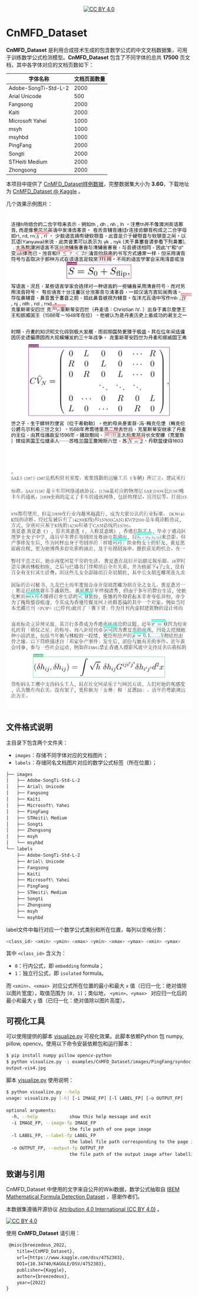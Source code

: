 <div align="center">

[![CC BY 4.0][cc-by-shield]][cc-by]

</div>



# CnMFD_Dataset

**CnMFD_Dataset** 是利用合成技术生成的包含数学公式的中文文档数据集，可用于训练数学公式检测模型。**CnMFD_Dataset** 包含了不同字体的总共 **17500** 页文档，其中各字体对应的文档页数如下：

<div align="center">

| 字体名称             | 文档页面数量 |
| -------------------- | ------------ |
| Adobe-SongTi-Std-L-2 | 2000         |
| Arial Unicode        | 500          |
| Fangsong             | 2000         |
| Kaiti                | 2000         |
| Microsoft Yahei      | 1000         |
| msyh                 | 1000         |
| msyhbd               | 1000         |
| PingFang             | 2000         |
| Songti               | 2000         |
| STHeiti Medium       | 2000         |
| Zhongsong            | 2000         |

</div>



本项目中提供了 [CnMFD_Dataset样例数据](./examples/CnMFD_Dataset)，完整数据集大小为 **3.6G**，下载地址为 [CnMFD_Dataset @ Kaggle](https://www.kaggle.com/datasets/breezedeus/cnmfd-dataset) 。



几个效果示例图片：

<div align="center">
  <img src="output-vis4.jpg" alt="中文MFD效果" width="700px"/>
</div>  
<div align="center">
  <img src="output-vis7.jpg" alt="中文MFD效果" width="700px"/>
</div>



## 文件格式说明

主目录下包含两个文件夹：

* `images`：存储不同字体对应的文档图片；
* `labels`：存储同名文档图片对应的数学公式标签（所在位置）；



```bash
├── images
│   ├── Adobe-SongTi-Std-L-2
│   ├── Arial\ Unicode
│   ├── Fangsong
│   ├── Kaiti
│   ├── Microsoft\ Yahei
│   ├── PingFang
│   ├── STHeiti\ Medium
│   ├── Songti
│   ├── Zhongsong
│   ├── msyh
│   └── msyhbd
└── labels
    ├── Adobe-SongTi-Std-L-2
    ├── Arial\ Unicode
    ├── Fangsong
    ├── Kaiti
    ├── Microsoft\ Yahei
    ├── PingFang
    ├── STHeiti\ Medium
    ├── Songti
    ├── Zhongsong
    ├── msyh
    └── msyhbd
```



label文件中每行对应一个数学公式类别和所在位置，每列以空格分割：

```python
<class_id> <xmin> <ymin> <xmax> <ymin> <xmax> <ymax> <xmin> <ymax>
```

其中 `<class_id>` 含义为：

* `0`：行内公式，即 `embedding` formula；
* `1`：独立行公式，即 `isolated` formula。

而 `<xmin>`、`<xmax> `对应公式所在位置的最小和最大 `x` 值（已归一化：绝对值除以图片宽度），取值范围为 `[0, 1]`；类似地， `<ymin>`、`<ymax> ` 对应归一化后的最小和最大 `y` 值（已归一化：绝对值除以图片高度）。



## 可视化工具

可以使用提供的脚本 [visualize.py](visualize.py) 可视化效果。此脚本依赖Python 包 numpy, pillow, opencv。使用以下命令安装依赖包和运行脚本：

```bash
$ pip install numpy pillow opencv-python
$ python visualize.py -i examples/CnMFD_Dataset/images/PingFang/syndoc-page4.jpg -l examples/CnMFD_Dataset/labels/PingFang/syndoc-page4.txt -o
output-vis4.jpg
```



脚本 [visualize.py](visualize.py) 使用说明：

```bash
$ python visualize.py --help
usage: visualize.py [-h] [-i IMAGE_FP] [-l LABEL_FP] [-o OUTPUT_FP]

optional arguments:
  -h, --help            show this help message and exit
  -i IMAGE_FP, --image-fp IMAGE_FP
                        the file path of one page image
  -l LABEL_FP, --label-fp LABEL_FP
                        the label file path corresponding to the page image
  -o OUTPUT_FP, --output-fp OUTPUT_FP
                        the file path of the output image after labelling math formulas
```





## 致谢与引用

CnMFD_Dataset 中使用的文字来自公开的Wiki数据，数学公式抽取自 [IBEM Mathematical Formula Detection Dataset](https://zenodo.org/record/4757865) ，感谢作者们。



本数据集遵循开源协议 [Attribution 4.0 International (CC BY 4.0)](https://creativecommons.org/licenses/by/4.0/) 。

[![CC BY 4.0][cc-by-image]][cc-by]



使用 **CnMFD_Dataset** 请引用：

```tex
 @misc{breezedeus_2022,
	title={CnMFD_Dataset},
	url={https://www.kaggle.com/dsv/4752383},
	DOI={10.34740/KAGGLE/DSV/4752383},
	publisher={Kaggle},
	author={breezedeus},
	year={2022}
}
```



[cc-by]: http://creativecommons.org/licenses/by/4.0/
[cc-by-image]: https://i.creativecommons.org/l/by/4.0/88x31.png
[cc-by-shield]: https://img.shields.io/badge/License-CC%20BY%204.0-lightgrey.svg

